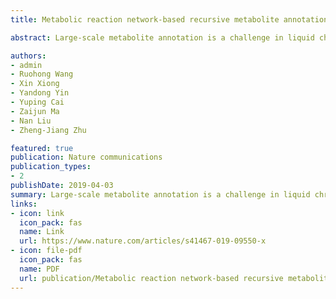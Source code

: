 ```yaml
---
title: Metabolic reaction network-based recursive metabolite annotation for untargeted metabolomics

abstract: Large-scale metabolite annotation is a challenge in liquid chromatogram-mass spectrometry (LC-MS)-based untargeted metabolomics. Here, we develop a metabolic reaction network (MRN)-based recursive algorithm (MetDNA) that expands metabolite annotations without the need for a comprehensive standard spectral library. MetDNA is based on the rationale that seed metabolites and their reaction-paired neighbors tend to share structural similarities resulting in similar MS2 spectra. MetDNA characterizes initial seed metabolites using a small library of MS2 spectra, and utilizes their experimental MS2 spectra as surrogate spectra to annotate their reaction-paired neighbor metabolites, which subsequently serve as the basis for recursive analysis. Using different LC-MS platforms, data acquisition methods, and biological samples, we showcase the utility and versatility of MetDNA and demonstrate that about 2000 …

authors:
- admin
- Ruohong Wang
- Xin Xiong
- Yandong Yin
- Yuping Cai
- Zaijun Ma
- Nan Liu
- Zheng-Jiang Zhu

featured: true
publication: Nature communications
publication_types:
- 2
publishDate: 2019-04-03
summary: Large-scale metabolite annotation is a challenge in liquid chromatogram-mass spectrometry (LC-MS)-based untargeted metabolomics. Here, we develop a metabolic reaction network (MRN)-based recursive algorithm (MetDNA) that expands metabolite annotations without the need for a comprehensive standard spectral library. MetDNA is based on the rationale that seed metabolites and their reaction-paired neighbors tend to share structural similarities resulting in similar MS2 spectra. MetDNA characterizes initial seed metabolites using a small library of MS2 spectra, and utilizes their experimental MS2 spectra as surrogate spectra to annotate their reaction-paired neighbor metabolites, which subsequently serve as the basis for recursive analysis. Using different LC-MS platforms, data acquisition methods, and biological samples, we showcase the utility and versatility of MetDNA and demonstrate that about 2000 …
links:
- icon: link
  icon_pack: fas
  name: Link
  url: https://www.nature.com/articles/s41467-019-09550-x
- icon: file-pdf
  icon_pack: fas
  name: PDF
  url: publication/Metabolic reaction network-based recursive metabolite annotation for untargeted metabolomics.pdf
---
```

